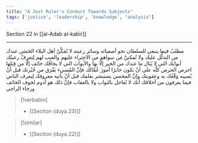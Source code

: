 ```yaml
---
title: "A Just Ruler's Conduct Towards Subjects"
tags: ['justice', 'leadership', 'knowledge', "analysis"]
---
```


 Section 22 in [[al-Adab al-kabīr]]

---
مطلبٌ فيما ينبغي للسلطان نحو أصفيائه وسائر رعيته لا تُمَكِّنْ أهل البلاء الحَسَن عندك من التدلُّل عليك ولا تُمكننَّ مَن سواهم من الاجتراء عليهم والعيب لهم  لِتعرفْ رعيتُك أبوابك التي لا يُنال ما عندك من الخير إلَّا بها والأبوابَ التي لا يخافُك خائف إلَّا من قِبَلها  احرص الحرص كلَّه على أنْ تكون خابرًا أمورَ عُمَّالك فإنَّ المُسيء يَفْرَق من خُبْرتك قبل أنْ يُصيبه وَقْعُك به وعقوبتك وإنَّ المحسن يستبشر بعلمك قبل أنْ يأتيه معروفك  لِيعرف الناس  فيما يعرفون من أخلاقك  أنك لا تُعاجل بالثواب ولا بالعقاب فإنَّ ذلك هو أدوم لخوف الخائف ورجاء الراجي

> [!verbatim]
> - [[Section (duya.23)]]

> [!similar]
> - [[Section (duya.22)]]
